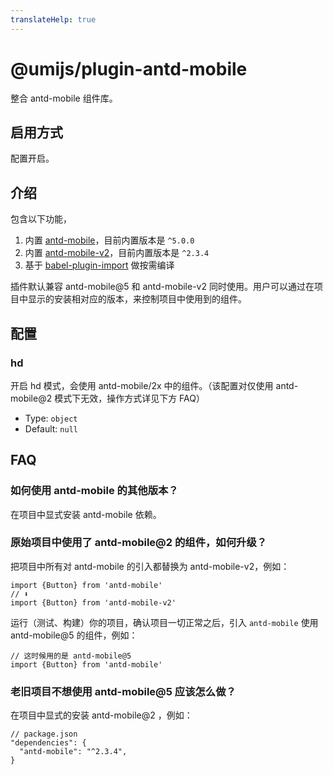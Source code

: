 ```yaml
---
translateHelp: true
---
```


# @umijs/plugin-antd-mobile

整合 antd-mobile 组件库。

## 启用方式

配置开启。

## 介绍

包含以下功能，

1. 内置 [antd-mobile](https://mobile.ant.design/)，目前内置版本是 `^5.0.0`
2. 内置 [antd-mobile-v2](https://antd-mobile-v2.surge.sh/)，目前内置版本是 `^2.3.4`
3. 基于 [babel-plugin-import](https://github.com/ant-design/babel-plugin-import) 做按需编译

插件默认兼容 antd-mobile@5 和 antd-mobile-v2 同时使用。用户可以通过在项目中显示的安装相对应的版本，来控制项目中使用到的组件。

## 配置

### hd

开启 hd 模式，会使用 antd-mobile/2x 中的组件。（该配置对仅使用 antd-mobile@2 模式下无效，操作方式详见下方 FAQ）

- Type: `object`
- Default: `null`

## FAQ

### 如何使用 antd-mobile 的其他版本？

在项目中显式安装 antd-mobile 依赖。

### 原始项目中使用了 antd-mobile@2 的组件，如何升级？

把项目中所有对 antd-mobile 的引入都替换为 antd-mobile-v2，例如：

```
import {Button} from 'antd-mobile'
// ⬇️
import {Button} from 'antd-mobile-v2'
```

运行（测试、构建）你的项目，确认项目一切正常之后，引入 `antd-mobile` 使用 antd-mobile@5 的组件，例如：

```
// 这时候用的是 antd-mobile@5
import {Button} from 'antd-mobile'
```

### 老旧项目不想使用 antd-mobile@5 应该怎么做？

在项目中显式的安装 antd-mobile@2 ，例如：

```
// package.json
"dependencies": {
  "antd-mobile": "^2.3.4",
}
```
